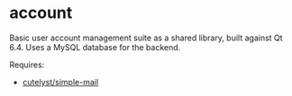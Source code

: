 # account

Basic user account management suite as a shared library, built against Qt 6.4. Uses a MySQL database for the backend.

Requires:
* [cutelyst/simple-mail](https://github.com/cutelyst/simple-mail)
